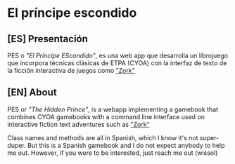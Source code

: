 # El príncipe escondido

## [ES] Presentación

PES o _"El Príncipe EScondido"_, es una web app que desarrolla un librojuego que incorpora técnicas clásicas de ETPA (CYOA) con la
interfaz de texto de la ficción interactiva de juegos como ["Zork"](https://es.wikipedia.org/wiki/Zork)


## [EN] About

PES or _"The Hidden Prince"_, is a webapp implementing a gamebook that combines CYOA gamebooks with a command line interface used
on interactive fiction text adventures such as ["Zork"](http://www.infocom-if.org/games/zork1/zork1.html)

Class names and methods are all in Spanish, which I know it's not super-duper. But this is a Spanish gamebook and I do not expect anybody to help me out. However, if you were to be interested, just reach me out (wissol)
